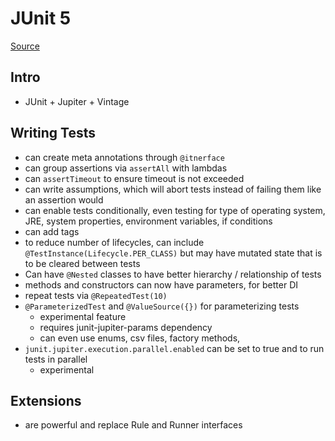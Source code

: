 # JUnit 5
[Source](https://junit.org/junit5/docs/current/user-guide/)

## Intro
- JUnit + Jupiter + Vintage

## Writing Tests
- can create meta annotations through `@itnerface`
- can group assertions via `assertAll` with lambdas
- can `assertTimeout` to ensure timeout is not exceeded
- can write assumptions, which will abort tests instead of failing them like an assertion would
- can enable tests conditionally, even testing for type of operating system, JRE, system properties, environment variables, if conditions
- can add tags
- to reduce number of lifecycles, can include `@TestInstance(Lifecycle.PER_CLASS)` but may have mutated state that is to be cleared between tests
- Can have `@Nested` classes to have better hierarchy / relationship of tests
- methods and constructors can now have parameters, for better DI
- repeat tests via `@RepeatedTest(10)`
- `@ParameterizedTest` and `@ValueSource({})` for parameterizing tests
    * experimental feature
    * requires junit-jupiter-params dependency
    * can even use enums, csv files, factory methods, 
- `junit.jupiter.execution.parallel.enabled` can be set to true and to run tests in parallel
    * experimental

## Extensions
- are powerful and replace Rule and Runner interfaces